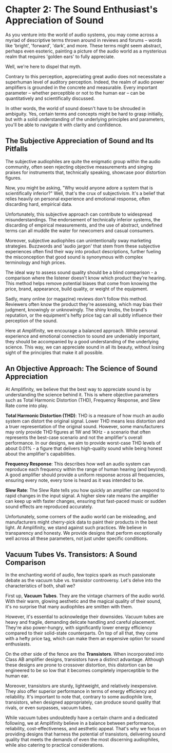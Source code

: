 # Chapter 2: The Sound Enthusiast's Appreciation of Sound

As you venture into the world of audio systems, you may come across a myriad of descriptive terms thrown around in reviews and forums – words like 'bright', 'forward', 'dark', and more. These terms might seem abstract, perhaps even esoteric, painting a picture of the audio world as a mysterious realm that requires 'golden ears' to fully appreciate.

Well, we're here to dispel that myth. 

Contrary to this perception, appreciating great audio does not necessitate a superhuman level of auditory perception. Indeed, the realm of audio power amplifiers is grounded in the concrete and measurable. Every important parameter – whether perceptible or not to the human ear – can be quantitatively and scientifically discussed. 

In other words, the world of sound doesn't have to be shrouded in ambiguity. Yes, certain terms and concepts might be hard to grasp initially, but with a solid understanding of the underlying principles and parameters, you'll be able to navigate it with clarity and confidence.

## The Subjective Appreciation of Sound and Its Pitfalls

The subjective audiophiles are quite the enigmatic group within the audio community, often seen rejecting objective measurements and singing praises for instruments that, technically speaking, showcase poor distortion figures. 

Now, you might be asking, "Why would anyone adore a system that is scientifically inferior?" Well, that's the crux of subjectivism. It's a belief that relies heavily on personal experience and emotional response, often discarding hard, empirical data.

Unfortunately, this subjective approach can contribute to widespread misunderstandings. The endorsement of technically inferior systems, the discarding of empirical measurements, and the use of abstract, undefined terms can all muddle the water for newcomers and casual consumers. 

Moreover, subjective audiophiles can unintentionally sway marketing strategies. Buzzwords and 'audio jargon' that stem from these subjective experiences often find their way into product descriptions, further fueling the misconception that good sound is synonymous with complex terminology and high prices.

The ideal way to assess sound quality should be a blind comparison - a comparison where the listener doesn't know which product they're hearing. This method helps remove potential biases that come from knowing the price, brand, appearance, build quality, or weight of the equipment.

Sadly, many online (or magazine) reviews don't follow this method. Reviewers often know the product they're assessing, which may bias their judgment, knowingly or unknowingly. The shiny knobs, the brand's reputation, or the equipment's hefty price tag can all subtly influence their perception of the sound.

Here at Amplifinity, we encourage a balanced approach. While personal experience and emotional connection to sound are undeniably important, they should be accompanied by a good understanding of the underlying science. This way, we can appreciate sound in all its beauty, without losing sight of the principles that make it all possible.

## An Objective Approach: The Science of Sound Appreciation

At Amplifinity, we believe that the best way to appreciate sound is by understanding the science behind it. This is where objective parameters such as Total Harmonic Distortion (THD), Frequency Response, and Slew Rate come into play.

**Total Harmonic Distortion (THD)**: THD is a measure of how much an audio system can distort the original signal. Lower THD means less distortion and a truer representation of the original sound. However, some manufacturers may only provide THD figures at 1W and 1KHz - a scenario that often represents the best-case scenario and not the amplifier's overall performance. In our designs, we aim to provide worst-case THD levels of about 0.01% - a figure that delivers high-quality sound while being honest about the amplifier's capabilities.

**Frequency Response**: This describes how well an audio system can reproduce each frequency within the range of human hearing (and beyond). A good amplifier should provide a uniform response across all frequencies, ensuring every note, every tone is heard as it was intended to be.

**Slew Rate**: The Slew Rate tells you how quickly an amplifier can respond to rapid changes in the input signal. A higher slew rate means the amplifier can keep up with faster changes, ensuring that fast-paced music or sudden sound effects are reproduced accurately.

Unfortunately, some corners of the audio world can be misleading, and manufacturers might cherry-pick data to paint their products in the best light. At Amplifinity, we stand against such practices. We believe in transparency and honesty. We provide designs that perform exceptionally well across all these parameters, not just under specific conditions.
 
## Vacuum Tubes Vs. Transistors: A Sound Comparison

In the enchanting world of audio, few topics spark as much passionate debate as the vacuum tube vs. transistor controversy. Let's delve into the characteristics of both, shall we?

First up, **Vacuum Tubes**. They are the vintage charmers of the audio world. With their warm, glowing aesthetic and the magical quality of their sound, it's no surprise that many audiophiles are smitten with them. 

However, it's essential to acknowledge their downsides. Vacuum tubes are heavy and fragile, demanding delicate handling and careful placement. They're also power-hungry, with significantly lower energy efficiency compared to their solid-state counterparts. On top of all that, they come with a hefty price tag, which can make them an expensive option for sound enthusiasts.

On the other side of the fence are the **Transistors**. When incorporated into Class AB amplifier designs, transistors have a distinct advantage. Although these designs are prone to crossover distortion, this distortion can be engineered to be so low that it becomes completely imperceptible to the human ear.

Moreover, transistors are sturdy, lightweight, and relatively inexpensive. They also offer superior performance in terms of energy efficiency and reliability. It's important to note that, contrary to some audiophile lore, transistors, when designed appropriately, can produce sound quality that rivals, or even surpasses, vacuum tubes.

While vacuum tubes undoubtedly have a certain charm and a dedicated following, we at Amplifinity believe in a balance between performance, reliability, cost-effectiveness, and aesthetic appeal. That's why we focus on providing designs that harness the potential of transistors, delivering sound quality that meets the demands of even the most discerning audiophiles, while also catering to practical considerations.
